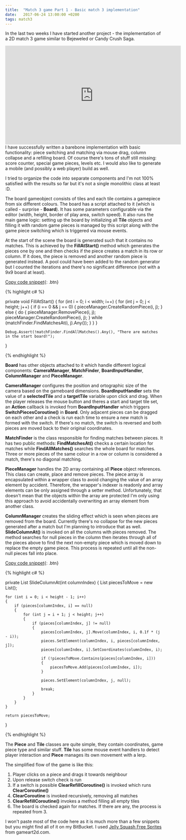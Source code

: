 ```yaml
---
title:  "Match 3 game Part 1 - Basic match 3 implementation"
date:   2017-06-24 13:00:00 +0200
tags: match3
---
```

In the last two weeks I have started another project - the implementation of a 2D match 3 game similar to Bejeweled or Candy Crush Saga.
<!--more-->

<iframe width="560" height="315" src="https://www.youtube.com/embed/xk_StqpgBSI?rel=0" frameborder="0" allowfullscreen></iframe><br>
I have successfully written a barebone implementation with basic functionality: piece switching and matching via mouse drag, column collapse and a refilling board. Of course there's tons of stuff still missing: score counter, special game pieces, levels etc. I would also like to generate a mobile (and possibly a web player) build as well.

I tried to organize the code into separate components and I'm not 100% satisfied with the results so far but it's not a single monolithic class at least :D.

The board gameobject consists of tiles and each tile contains a gamepiece from six different colours. The board has a script attached to it (which is called - surprise - **Board**). It has some parameters configurable via the editor (width, height, border of play area, switch speed). It also runs the main game logic: setting up the board by initializing all **Tile** objects and filling it with random game pieces is managed by this script along with the game piece switching which is triggered via mouse events.

At the start of the scene the board is generated such that it contains no matches. This is achieved by the **FillAtStart()** method which generates the pieces one by one and then checks if the piece creates a match in its row or column. If it does, the piece is removed and another random piece is generated instead. A pool could have been added to the random generator but I counted the iterations and there's no significant difference (not with a 9x9 board at least).

[Copy code snippet](#link){: .btn}  

{% highlight c# %}

private void FillAtStart()
{
    for (int i = 0; i < width; i++)
    {
        for (int j = 0; j < height; j++)
        {
            if (i == 0 && j == 0)
            {
                pieceManager.CreateRandomPiece(i, j);
            }
            else
            {
                do
                {
                    pieceManager.RemovePiece(i, j);
                    pieceManager.CreateRandomPiece(i, j);
                } while (matchFinder.FindMatchesAt(i, j).Any());
            }
        }
    }

    Debug.Assert(!matchFinder.FindAllMatches().Any(), "There are matches in the start board!");
}

{% endhighlight %}

**Board** has other objects attached to it which handle different logical components: **CameraManager**, **MatchFinder**, **BoardInputHandler**, **ColumnManager** and **PieceManager**.

**CameraManager** configures the position and ortographic size of the camera based on the gameboard dimensions. **BoardInputHandler** sets the value of a **selectedTile** and a **targetTile** variable upon click and drag. When the player releases the mouse button and theres a start and target tile set, an **Action** callback is invoked from **BoardInputHandler** which triggers **SwitchPiecesCoroutine()** in **Board**. Only adjacent pieces can be dragged on each other and a check is run each time to ensure a new match is formed with the switch. If there's no match, the switch is reversed and both pieces are moved back to their original coordinates.

**MatchFinder** is the class responsible for finding matches between pieces. It has two public methods: **FindMatchesAt()** checks a certain location for matches while **FindAllMatches()** searches the whole board for matches. Three or more pieces of the same colour in a row or column is considered a match, there's no diagonal matching.

**PieceManager** handles the 2D array containing all **Piece** object references. This class can create, place and remove pieces. The piece array is encapsulated within a wrapper class to avoid changing the value of an array element by accident. Therefore, the wrapper's indexer is readonly and array elements can be only assigned through a setter method. Unfortunately, that doesn't mean that the objects within the array are protected I'm only using this approach to avoid accidentally overwriting an array element from another class.

**ColumnManager** creates the sliding effect which is seen when pieces are removed from the board. Currently there's no collapse for the new pieces generated after a match but I'm planning to introduce that as well. **SlideColumnAt()** is invoked on all the columns with pieces removed. The method searches for null pieces in the column then iterates through all of the pieces above to find the next non-empty piece which is moved down to replace the empty game piece. This process is repeated until all the non-null pieces fall into place.

[Copy code snippet](#link){: .btn}  

{% highlight c# %}

private List<Piece> SlideColumnAt(int columnIndex)
{
    List<Piece> piecesToMove = new List<Piece>();

    for (int i = 0; i < height - 1; i++)
    {
        if (pieces[columnIndex, i] == null)
        {
            for (int j = i + 1; j < height; j++)
            {
                if (pieces[columnIndex, j] != null)
                {
                    pieces[columnIndex, j].Move(columnIndex, i, 0.1f * (j - i));
                    pieces.SetElement(columnIndex, i, pieces[columnIndex, j]);
                    pieces[columnIndex, i].SetCoordinates(columnIndex, i);

                    if (!piecesToMove.Contains(pieces[columnIndex, i]))
                    {
                        piecesToMove.Add(pieces[columnIndex, i]);
                    }

                    pieces.SetElement(columnIndex, j, null);

                    break;
                }
            }
        }
    }

    return piecesToMove;
}    

{% endhighlight %}

The **Piece** and **Tile** classes are quite simple, they contain coordinates, game piece type and similar stuff. **Tile** has some mouse event handlers to detect player interaction and **Piece** manages its own movement with a lerp.

The simplified flow of the game is like this:
1. Player clicks on a piece and drags it towards neighbour
2. Upon release switch check is run
3. If a switch is possible **ClearRefillCoroutine()** is invoked which runs **ClearCoroutine()**
4. **ClearCoroutine** is invoked recursively, removing all matches
5. **ClearRefillCoroutine()** invokes a method filling all empty tiles
6. The board is checked again for matches. If there are any, the process is repeated from 3.

I won't paste most of the code here as it is much more than a few snippets but you might find all of it on my BitBucket. I used [Jelly Squash Free Sprites](http://www.gameart2d.com/jelly-squash-free-sprites.html) from gameart2d.com.